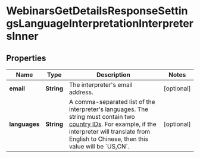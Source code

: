 

# WebinarsGetDetailsResponseSettingsLanguageInterpretationInterpretersInner


## Properties

| Name | Type | Description | Notes |
|------------ | ------------- | ------------- | -------------|
|**email** | **String** | The interpreter&#39;s email address. |  [optional] |
|**languages** | **String** | A comma-separated list of the interpreter&#39;s languages. The string must contain two [country IDs](https://developers.zoom.us/docs/api/rest/other-references/abbreviation-lists/#countries).   For example, if the interpreter will translate from English to Chinese, then this value will be &#x60;US,CN&#x60;. |  [optional] |



